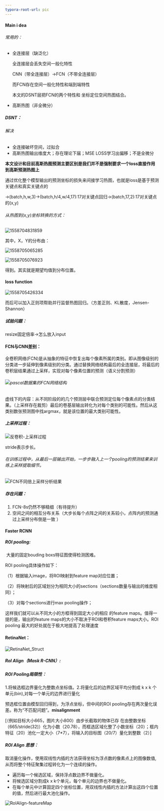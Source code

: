 ```yaml
---
typora-root-url: pic 
---
```






#### Main i dea

###### 常用的：

- 全连接层（缺泛化）

  全连接层会丢失空间一般化特性

  CNN（带全连接层）→FCN（不带全连接层）

  而FCN存在空间一般化特性和端到端特性

  本文的DSNT层把FCN的两个特性和 坐标定位空间热图结合。

- 高斯热图（非全微分）



##### DSNT：

###### 解决

- 全连接破坏空间，过拟合
- 高斯热图输出维度大；存在理论下届；MSE LOSS学习出偏移；不是全微分

**本文设计和目前高斯热图预测主要区别是我们并不是强制要求一个loss直接作用到高斯预测热图上**

通过优化整个模型输出的预测坐标的损失来间接学习热图，也就是loss是基于预测关键点和真实关键点的

->(batch,h,w,3)->(batch,h/4,w/4,17):17对关键点回归->(batch,17,2):17对关键点的(x,y)



###### 从热图到(x,y)坐标转换的方式：

![1558704831859](https://github.com/Ulquiorracifa/DF416/blob/master/pic/1558704831859.png?raw=true)



其中，X，Y的分布由：

![1558705065285](https://github.com/Ulquiorracifa/DF416/blob/master/pic/1555936928375.png?raw=true)

![1558705076923](https://github.com/Ulquiorracifa/DF416/blob/master/pic/1558705076923.png?raw=true)

得到。其实就是期望均值到分布位置。



#### loss function

![1558705426334](https://github.com/Ulquiorracifa/DF416/blob/master/pic/1558705426334.png?raw=true)

而后可以加入正则项帮助并行监督热图回归。（方差正则、KL散度，Jensen-Shannon）



##### 试验问题：

resize固定倍率->怎么放入input













#### FCN与CNN差别：

全卷积网络(FCN)是从抽象的特征中恢复出每个像素所属的类别。即从图像级别的分类进一步延伸到像素级别的分类。通过替换网络结构最后的全连接层，将最后的卷积层结果通过上采样，实现对每个像素位置的预测（语义分割预测）



###### ![pascal数据集的FCN网络结构](https://github.com/Ulquiorracifa/DF416/blob/master/pic/20160508234037674.png?raw=true)

​	 虚线下的内容：从不同阶段的的几个预测层中联合预测定位每个像素点的分类结果。（上采样存在裁剪）最后的卷基层输出转化为对每个类别的可能性。然后从这类别数张预测图中找argmax，就是该位置的最大类别可能性。



##### 上采样过程：

![反卷积-上采样过程](https://github.com/Ulquiorracifa/DF416/blob/master/pic/20160510150910165.png?raw=true)

stride表示步长。



###### 在训练过程中，从最后一层输出开始，一步步融入上一个pooling的预测结果来训练上采样提取细节。

![FCN不同倍上采样分析结果](https://github.com/Ulquiorracifa/DF416/blob/master/pic/20160511111507947.png?raw=true)



##### 存在问题：



1. FCN-8s仍然不够精细（有待提升）
2. 空间之间的相互分布关系（大步长每个点阵之间的关系较小，点阵内的预测通过上采样分布倒是一致 ）

#### 



#### Faster RCNN

##### ROI pooling:

​	大量的固定bouding boxs特征图使得检测困难。



ROI pooling具体操作如下：

（1）根据输入image，将ROI映射到feature map对应位置；

（2）将映射后的区域划分为相同大小的sections（sections数量与输出的维度相同）；

（3）对每个sections进行max pooling操作；

这样我们就可以从不同大小的方框得到固定大小的相应 的feature maps。值得一提的是，输出的feature maps的大小不取决于ROI和卷积feature maps大小。ROI pooling 最大的好处就在于极大地提高了处理速度



#### RetinaNet：

![RetinaNet_Struct](https://github.com/Ulquiorracifa/DF416/blob/master/pic/20180422141556616.png?raw=true)







##### RoI Align（Mask R-CNN）:

##### ROI Pooling局限性：

1.将候选框边界量化为整数点坐标值。2.将量化后的边界区域平均分割成 k x k 个单元(bin),对每一个单元的边界进行量化

预选框位置由模型回归得到，为浮点坐标，但中间的ROI pooling存在两次量化误差。称为“不匹配问题”。**misalignment**

[（例如目标大小665，图片大小800）由步长截取的物体已存 在由整数坐标（665/stride(32)）化为小数（20.78），而框选区域化整了小数坐标（20）；框内特征（20）池化一定大小（7*7），将输入的目标图（20/7）量化到整数（2）]

##### ROI Align 思想：

取消量化操作，使用双线性内插的方法获得坐标为浮点数的像素点上的图像数值,从而将整个特征聚集过程转化为一个连续的操作。

- 遍历每一个候选区域，保持浮点数边界不做量化。
- 将候选区域分割成k x k个单元，每个单元的边界也不做量化。
- 在每个单元中计算固定四个坐标位置，用双线性内插的方法计算出这四个位置的值，然后进行最大池化操作。

![RoIAlign-featureMap](https://github.com/Ulquiorracifa/DF416/blob/master/pic/5a168b96ab6441421e0026bd.png?raw=true)

